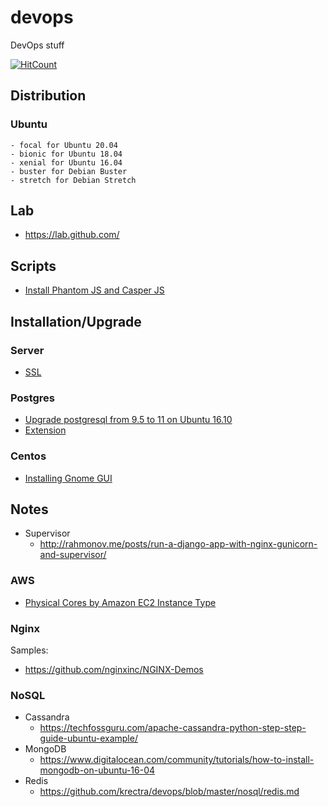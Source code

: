 # devops
DevOps stuff

[![HitCount](http://hits.dwyl.io/krectra/devops.svg)](http://hits.dwyl.io/krectra/devops)

## Distribution
### Ubuntu
```
- focal for Ubuntu 20.04
- bionic for Ubuntu 18.04
- xenial for Ubuntu 16.04
- buster for Debian Buster
- stretch for Debian Stretch
```

## Lab
- https://lab.github.com/

## Scripts
- [Install Phantom JS and Casper JS](sh/install_phantom_casperjs.sh)

## Installation/Upgrade
### Server
- [SSL](server/ssl.md) 

### Postgres
- [Upgrade postgresql from 9.5 to 11 on Ubuntu 16.10](postgres/upgrade.md)
- [Extension](postgres/extensions.md)

### Centos
- [Installing Gnome GUI](centos.md)

## Notes
- Supervisor
    - http://rahmonov.me/posts/run-a-django-app-with-nginx-gunicorn-and-supervisor/
### AWS
- [Physical Cores by Amazon EC2 Instance Type](https://aws.amazon.com/ec2/physicalcores/)
### Nginx
Samples:
- https://github.com/nginxinc/NGINX-Demos

### NoSQL
- Cassandra
    - https://techfossguru.com/apache-cassandra-python-step-step-guide-ubuntu-example/
- MongoDB
    - https://www.digitalocean.com/community/tutorials/how-to-install-mongodb-on-ubuntu-16-04
- Redis
    - https://github.com/krectra/devops/blob/master/nosql/redis.md
